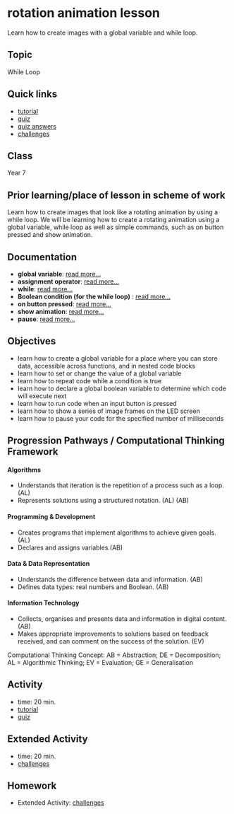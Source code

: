 # rotation animation lesson

Learn how to create images with a global variable and while loop.

## Topic

While Loop

## Quick links

* [tutorial](/microbit/lessons/rotation-animation/tutorial)
* [quiz](/microbit/lessons/rotation-animation/quiz)
* [quiz answers](/microbit/lessons/rotation-animation/quiz-answers)
* [challenges](/microbit/lessons/rotation-animation/challenges)

## Class

Year 7

## Prior learning/place of lesson in scheme of work

Learn how to create images that look like a rotating animation by using a while loop. We will be learning how to create a rotating animation using a global variable, while loop as well as simple commands, such as on button pressed and show animation.

## Documentation

* **global variable**: [read more...](/microbit/js/data)
* **assignment operator**: [read more...](/microbit/reference/variables/assign)
* **while**: [read more...](/microbit/js/while)
* **Boolean condition (for the while loop)** : [read more...](/microbit/reference/types/boolean)
* **on button pressed**: [read more...](/microbit/reference/input/on-button-pressed)
* **show animation**: [read more...](/microbit/reference/basic/show-animation)
* **pause**: [read more...](/microbit/reference/basic/pause)

## Objectives

* learn how to create a global variable for a place where you can store data, accessible across functions, and in nested code blocks
* learn how to set or change the value of a global variable
* learn how to repeat code while a condition is true
* learn how to declare a global boolean variable to determine which code will execute next
* learn how to run code when an input button is pressed
* learn how to show a series of image frames on the LED screen
* learn how to pause your code for the specified number of milliseconds

## Progression Pathways / Computational Thinking Framework

#### Algorithms

* Understands that iteration is the repetition of a process such as a loop. (AL)
* Represents solutions using a structured notation. (AL) (AB)

#### Programming & Development

* Creates programs that implement algorithms to achieve given goals. (AL)
* Declares and assigns variables.(AB)

#### Data & Data Representation

* Understands the difference between data and information. (AB)
* Defines data types: real numbers and Boolean. (AB)

#### Information Technology

*  Collects, organises and presents data and information in digital content. (AB)
* Makes appropriate improvements to solutions based on feedback received, and can comment on the success of the solution. (EV)

Computational Thinking Concept: AB = Abstraction; DE = Decomposition; AL = Algorithmic Thinking; EV = Evaluation; GE = Generalisation

## Activity

* time: 20 min.
* [tutorial](/microbit/lessons/rotation-animation/tutorial)
* [quiz](/microbit/lessons/rotation-animation/quiz)

## Extended Activity

* time: 20 min.
* [challenges](/microbit/lessons/rotation-animation/challenges)

## Homework

* Extended Activity: [challenges](/microbit/lessons/rotation-animation/challenges)

